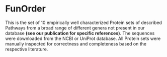 FunOrder
=========

This is the set of 10 empirically well characterized Protein sets of described Pathways from a broad range of different genera not present in our database **(see our publication for specific references)**. The sequences were downloaded from the NCBI or UniProt database. All Protein sets were manually inspected for correctness and completeness based on the respective literature. 
